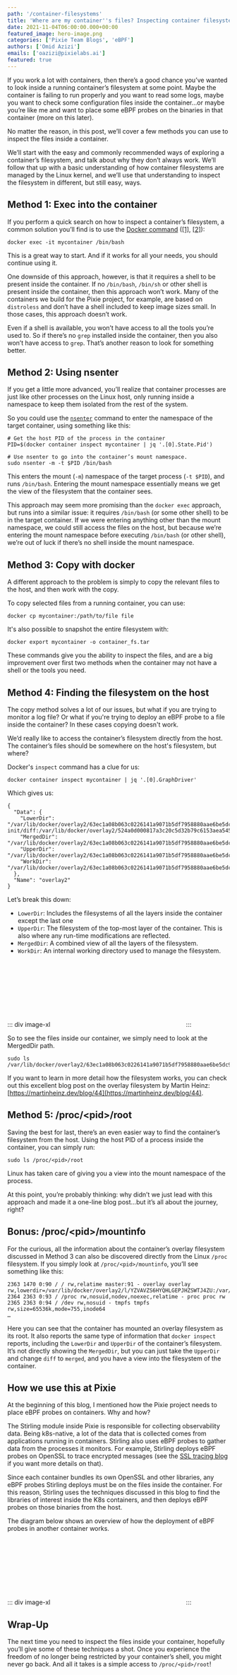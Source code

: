 ```yaml
---
path: '/container-filesystems'
title: 'Where are my container''s files? Inspecting container filesystems'
date: 2021-11-04T06:00:00.000+00:00
featured_image: hero-image.png
categories: ['Pixie Team Blogs', 'eBPF']
authors: ['Omid Azizi']
emails: ['oazizi@pixielabs.ai']
featured: true
---
```


If you work a lot with containers, then there’s a good chance you’ve wanted to look inside a running container’s filesystem at some point. Maybe the container is failing to run properly and you want to read some logs, maybe you want to check some configuration files inside the container...or maybe you’re like me and want to place some eBPF probes on the binaries in that container (more on this later).

No matter the reason, in this post, we’ll cover a few methods you can use to inspect the files inside a container.

We’ll start with the easy and commonly recommended ways of exploring a container’s filesystem, and talk about why they don’t always work. We’ll follow that up with a basic understanding of how container filesystems are managed by the Linux kernel, and we’ll use that understanding to inspect the filesystem in different, but still easy, ways.

## Method 1: Exec into the container

If you perform a quick search on how to inspect a container’s filesystem, a common solution you’ll find is to use the [Docker command](https://docs.docker.com/engine/reference/commandline/exec/) ([[1]](https://stackoverflow.com/questions/20813486/exploring-docker-containers-file-system), [[2]](https://www.baeldung.com/ops/docker-container-filesystem)):

```
docker exec -it mycontainer /bin/bash
```

This is a great way to start. And if it works for all your needs, you should continue using it.

One downside of this approach, however, is that it requires a shell to be present inside the container. If no `/bin/bash`, `/bin/sh` or other shell is present inside the container, then this approach won’t work. Many of the containers we build for the Pixie project, for example, are based on `distroless` and don’t have a shell included to keep image sizes small. In those cases, this approach doesn’t work.

Even if a shell is available, you won’t have access to all the tools you’re used to. So if there’s no `grep` installed inside the container, then you also won’t have access to `grep`. That’s another reason to look for something better.

## Method 2: Using nsenter

If you get a little more advanced, you’ll realize that container processes are just like other processes on the Linux host, only running inside a namespace to keep them isolated from the rest of the system.

So you could use the [`nsenter`](https://man7.org/linux/man-pages/man1/nsenter.1.html) command to enter the namespace of the target container, using something like this:

```
# Get the host PID of the process in the container
PID=$(docker container inspect mycontainer | jq '.[0].State.Pid')

# Use nsenter to go into the container’s mount namespace.
sudo nsenter -m -t $PID /bin/bash
```

This enters the mount (`-m`) namespace of the target process (`-t $PID`), and runs `/bin/bash`. Entering the mount namespace essentially means we get the view of the filesystem that the container sees.

This approach may seem more promising than the `docker exec` approach, but runs into a similar issue: it requires `/bin/bash` (or some other shell) to be in the target container. If we were entering anything other than the mount namespace, we could still access the files on the host, but because we’re entering the mount namespace before executing `/bin/bash` (or other shell), we’re out of luck if there’s no shell inside the mount namespace.

## Method 3: Copy with docker

A different approach to the problem is simply to copy the relevant files to the host, and then work with the copy.

To copy selected files from a running container, you can use:

```
docker cp mycontainer:/path/to/file file
```

It's also possible to snapshot the entire filesystem with:
```
docker export mycontainer -o container_fs.tar
```

These commands give you the ability to inspect the files, and are a big improvement over first two methods when the container may not have a shell or the tools you need.

## Method 4: Finding the filesystem on the host

The copy method solves a lot of our issues, but what if you are trying to monitor a log file? Or what if you're trying to deploy an eBPF probe to a file inside the container? In these cases copying doesn't work. 

We’d really like to access the container’s filesystem directly from the host. The container’s files should be somewhere on the host's filesystem, but where?

Docker's `inspect` command has a clue for us:
```
docker container inspect mycontainer | jq '.[0].GraphDriver'
```

Which gives us:

```
{
  "Data": {
    "LowerDir": "/var/lib/docker/overlay2/63ec1a08b063c0226141a9071b5df7958880aae6be5dc9870a279a13ff7134ab-init/diff:/var/lib/docker/overlay2/524a0d000817a3c20c5d32b79c6153aea545ced8eed7b78ca25e0d74c97efc0d/diff",
    "MergedDir": "/var/lib/docker/overlay2/63ec1a08b063c0226141a9071b5df7958880aae6be5dc9870a279a13ff7134ab/merged",
    "UpperDir": "/var/lib/docker/overlay2/63ec1a08b063c0226141a9071b5df7958880aae6be5dc9870a279a13ff7134ab/diff",
    "WorkDir": "/var/lib/docker/overlay2/63ec1a08b063c0226141a9071b5df7958880aae6be5dc9870a279a13ff7134ab/work"
  },
  "Name": "overlay2"
}
```

Let’s break this down:
 - `LowerDir`: Includes the filesystems of all the layers inside the container except the last one
 - `UpperDir`: The filesystem of the top-most layer of the container. This is also where any run-time modifications are reflected.
 - `MergedDir`: A combined view of all the layers of the filesystem.
 - `WorkDir`: An internal working directory used to manage the filesystem.

::: div image-xl
<svg title='Structure of container filesystems based on overlayfs.' src='overlayfs.png' />
:::

So to see the files inside our container, we simply need to look at the MergedDir path.

```
sudo ls /var/lib/docker/overlay2/63ec1a08b063c0226141a9071b5df7958880aae6be5dc9870a279a13ff7134ab/merged
```

If you want to learn in more detail how the filesystem works, you can check out this excellent blog post on the overlay filesystem by Martin Heinz: [https://martinheinz.dev/blog/44](https://martinheinz.dev/blog/44).

## Method 5: /proc/&lt;pid&gt;/root

Saving the best for last, there’s an even easier way to find the container’s filesystem from the host. Using the host PID of a process inside the container, you can simply run:

```
sudo ls /proc/<pid>/root
```

Linux has taken care of giving you a view into the mount namespace of the process.

At this point, you’re probably thinking: why didn’t we just lead with this approach and made it a one-line blog post...but it’s all about the journey, right?

## Bonus: /proc/&lt;pid&gt;/mountinfo
For the curious, all the information about the container’s overlay filesystem discussed in Method 3 can also be discovered directly from the Linux `/proc` filesystem. If you simply look at `/proc/<pid>/mountinfo`, you’ll see something like this:

```
2363 1470 0:90 / / rw,relatime master:91 - overlay overlay rw,lowerdir=/var/lib/docker/overlay2/l/YZVAVZS6HYQHLGEPJHZSWTJ4ZU:/var/lib/docker/overlay2/l/ZYW5O24UWWKAUH6UW7K2DGV3PB,upperdir=/var/lib/docker/overlay2/63ec1a08b063c0226141a9071b5df7958880aae6be5dc9870a279a13ff7134ab/diff,workdir=/var/lib/docker/overlay2/63ec1a08b063c0226141a9071b5df7958880aae6be5dc9870a279a13ff7134ab/work
2364 2363 0:93 / /proc rw,nosuid,nodev,noexec,relatime - proc proc rw
2365 2363 0:94 / /dev rw,nosuid - tmpfs tmpfs rw,size=65536k,mode=755,inode64
…
```

Here you can see that the container has mounted an overlay filesystem as its root. It also reports the same type of information that `docker inspect` reports, including the `LowerDir` and `UpperDir` of the container’s filesystem. It’s not directly showing the `MergedDir`, but you can just take the `UpperDir` and change `diff` to `merged`, and you have a view into the filesystem of the container.

## How we use this at Pixie
At the beginning of this blog, I mentioned how the Pixie project needs to place eBPF probes on containers. Why and how?

The Stirling module inside Pixie is responsible for collecting observability data. Being k8s-native, a lot of the data that is collected comes from applications running in containers. Stirling also uses eBPF probes to gather data from the processes it monitors. For example, Stirling deploys eBPF probes on OpenSSL to trace encrypted messages (see the [SSL tracing blog](https://blog.px.dev/ebpf-openssl-tracing/) if you want more details on that).

Since each container bundles its own OpenSSL and other libraries, any eBPF probes Stirling deploys must be on the files inside the container. For this reason, Stirling uses the techniques discussed in this blog to find the libraries of interest inside the K8s containers, and then deploys eBPF probes on those binaries from the host.

The diagram below shows an overview of how the deployment of eBPF probes in another container works.


::: div image-xl
<svg title='Stirling deploys eBPF probes on other containers by mounting the host filesystem, and then finding the target container filesystem on the host.' src='accessing-container-files.png' />
:::

## Wrap-Up

The next time you need to inspect the files inside your container, hopefully you’ll give some of these techniques a shot. Once you experience the freedom of no longer being restricted by your container’s shell, you might never go back. And all it takes is a simple access to `/proc/<pid>/root`! 

